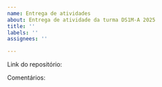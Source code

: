 ```yaml
---
name: Entrega de atividades
about: Entrega de atividade da turma DS1M-A 2025
title: ''
labels: ''
assignees: ''

---
```


Link do repositório:



Comentários:
